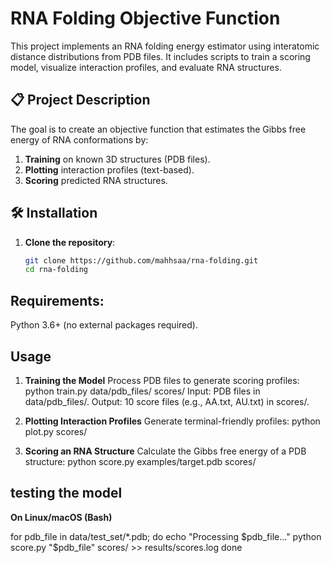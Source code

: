 # RNA Folding Objective Function

This project implements an RNA folding energy estimator using interatomic distance distributions from PDB files. It includes scripts to train a scoring model, visualize interaction profiles, and evaluate RNA structures.

## 📋 Project Description
The goal is to create an objective function that estimates the Gibbs free energy of RNA conformations by:
1. **Training** on known 3D structures (PDB files).
2. **Plotting** interaction profiles (text-based).
3. **Scoring** predicted RNA structures.

## 🛠 Installation
1. **Clone the repository**:
   ```bash
   git clone https://github.com/mahhsaa/rna-folding.git
   cd rna-folding


## Requirements:
Python 3.6+ (no external packages required).

## Usage
1. **Training the Model**
Process PDB files to generate scoring profiles: python train.py data/pdb_files/ scores/
Input: PDB files in data/pdb_files/.
Output: 10 score files (e.g., AA.txt, AU.txt) in scores/.

2. **Plotting Interaction Profiles**
Generate terminal-friendly profiles: python plot.py scores/

3. **Scoring an RNA Structure**
Calculate the Gibbs free energy of a PDB structure: python score.py examples/target.pdb scores/


## testing the model
**On Linux/macOS (Bash)**

for pdb_file in data/test_set/*.pdb; do
    echo "Processing $pdb_file..."
    python score.py "$pdb_file" scores/ >> results/scores.log
done
